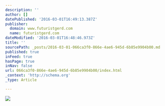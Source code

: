 ```yaml
---
description: ''
author: []
datePublished: '2016-03-01T16:49:13.387Z'
publisher:
  domain: www.futuristgerd.com
  name: futuristgerd.com
dateModified: '2016-03-01T16:48:46.973Z'
title: ''
sourcePath: _posts/2016-03-01-066ca3f0-866e-4ae6-945d-6b85e9904b00.md
published: true
inFeed: true
hasPage: true
inNav: false
url: 066ca3f0-866e-4ae6-945d-6b85e9904b00/index.html
_context: 'http://schema.org'
_type: Article

---
```

![](http://gerdleonhard.typepad.com/.a/6a00d8341c59be53ef016764638956970b-580wi)